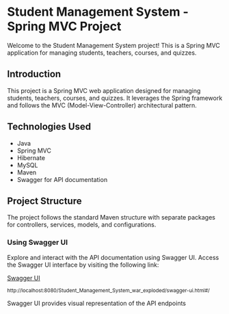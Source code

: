 # Student Management System - Spring MVC Project

Welcome to the Student Management System project! This is a Spring MVC application for managing students, teachers, courses, and quizzes.


## Introduction

This project is a Spring MVC web application designed for managing students, teachers, courses, and quizzes. It leverages the Spring framework and follows the MVC (Model-View-Controller) architectural pattern.

## Technologies Used

- Java
- Spring MVC
- Hibernate
- MySQL
- Maven
- Swagger for API documentation

## Project Structure

The project follows the standard Maven structure with separate packages for controllers, services, models, and configurations.


### Using Swagger UI

Explore and interact with the API documentation using Swagger UI. Access the Swagger UI interface by visiting the following link:

[Swagger UI](http://localhost:8080/Student_Management_System_war_exploded/swagger-ui.html#/)

<sub> http://localhost:8080/Student_Management_System_war_exploded/swagger-ui.html#/

Swagger UI provides visual representation of the API endpoints
